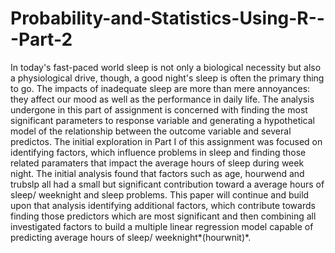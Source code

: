 # Probability-and-Statistics-Using-R---Part-2
In today's fast-paced world sleep is not only a biological necessity but also a physiological drive, though, a good night's sleep is often the primary thing to go. The impacts of inadequate sleep are more than mere annoyances: they affect our mood as well as the performance in daily life. The analysis undergone in this part of assignment is concerned with finding the most significant parameters to response variable and generating a hypothetical model of the relationship between the outcome variable and  several predictos.  The initial exploration in Part I of this assignment was focused on identifying factors, which influence problems in sleep and finding those related paramaters that impact the average hours of sleep during week night. The initial analysis found that factors such as age, hourwend and trubslp all had a small but significant contribution toward a average hours of sleep/ weeknight and sleep problems. This paper will continue and build upon that analysis identifying additional factors, which contribute towards finding those predictors which are most significant and then combining all investigated factors to build a multiple linear regression model capable of predicting average hours of sleep/ weeknight*(hourwnit)*.
